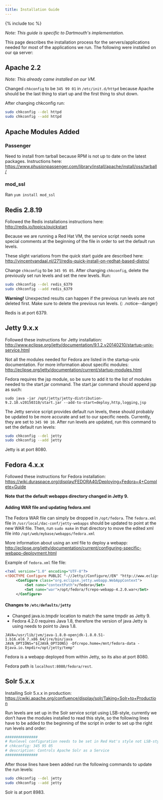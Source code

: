 ```yaml
---
title: Installation Guide
---
```

{% include toc %}

_Note: This guide is specific to Dartmouth's implementation._


This page describes the installation process for the servers/applications needed for most of the applications we run. The following were installed on our qa server:
	
## Apache 2.2
*Note: This already came installed on our VM.*
	
Changed `chkconfig` to be `345 99 01` in `/etc/init.d/httpd` because Apache should be the last thing to start up and the first thing to shut down. 
	
After changing chkconfig run:

``` bash
sudo chkconfig --del httpd
sudo chkconfig --add httpd
```
	
## Apache Modules Added

### Passenger
Need to install from tarball because RPM is not up to date on the latest packages.
Instructions here: 
<https://www.phusionpassenger.com/library/install/apache/install/oss/tarball/>
	
### mod_ssl
Ran `yum install mod_ssl`
	
## Redis 2.8.19
Followed the Redis installations instructions here: <http://redis.io/topics/quickstart>
	
Because we are running a Red Hat VM, the service script needs some special comments at the beginning of the file in order to set the default run levels.
	
These slight variations from the quick start guide are described here:
<http://vincentvandaal.nl/271/redis-quick-install-on-redhat-based-distro/>
	
Change `chkconfig` to be `345 95 05`. After changing `chkconfig`, delete the previously set run levels and set the new levels. Run:

```bash
sudo chkconfig --del redis_6379
sudo chkconfig --add redis_6379
```
**Warning!** Unexpected results can happen if the previous run levels are not deleted first. Make sure to delete the previous run levels.
{: .notice--danger}
	
Redis is at port 6379.
	
## Jetty 9.x.x
Followed these instructions for Jetty installation: 
<http://www.eclipse.org/jetty/documentation/9.1.2.v20140210/startup-unix-service.html>
	
Not all the modules needed for Fedora are listed in the startup-unix documentation. For more information about specific modules: <http://eclipse.org/jetty/documentation/current/startup-modules.html>
	
Fedora requires the jsp module, so be sure to add it to the list of modules needed to the start.jar command. The start.jar command should append jsp as such:
	
`sudo java -jar /opt/jetty/jetty-distribution-9.2.10.v20150310/start.jar --add-to-start=deploy,http,logging,jsp`
	
The Jetty service script provides default run levels, these should probably be updated to be more accurate and set to our specific needs. Currently, they are set to `345 90 10`. After run levels are updated, run this command to set the default run levels:

```bash
sudo chkconfig --del jetty
sudo chkconfig --add jetty
```
Jetty is at port 8080.
	
## Fedora 4.x.x
Followed these instructions for Fedora installation: 
<https://wiki.duraspace.org/display/FEDORA40/Deploying+Fedora+4+Complete+Guide>
	
__Note that the default webapps directory changed in Jetty 9.__
	
#### Adding WAR file and updating fedora.xml
The Fedora WAR file can simply be dropped in `/opt/fedora`. The `fedora.xml` file in `/usr/local/dac-conf/jetty-webapps` should be updated to point at the new WAR file. Then, run `sudo make` in that directory to move the edited xml file into `/opt/web/mybase/webapps/fedora.xml`
	
More information about using an xml file to deploy a webapp:  <http://eclipse.org/jetty/documentation/current/configuring-specific-webapp-deployment.html>
	
	
Example of `fedora.xml` file file:
```xml
<?xml version="1.0" encoding="UTF-8"?>
<!DOCTYPE Configure PUBLIC "-//Jetty//Configure//EN" "http://www.eclipse.org/jetty/configure_9_0.dtd">
	 <Configure class="org.eclipse.jetty.webapp.WebAppContext">
		 <Set name="contextPath">/fedora</Set>
	     <Set name="war">/opt/fedora/fcrepo-webapp-4.2.0.war</Set>
	 </Configure>
```
		 
#### Changes to `/etc/defaults/jetty`
- Changed java.io.tmpdir location to match the same tmpdir as Jetty 9. 
- Fedora 4.2.0 requires Java 1.8, therefore the version of java Jetty is using needs to point to Java 1.8.
```
JAVA=/usr/lib/jvm/java-1.8.0-openjdk-1.8.0.51-1.b16.el6_7.x86_64/jre/bin/java
JAVA_OPTIONS="${JAVA_OPTIONS} -Dfcrepo.home=/mnt/fedora-data -Djava.io.tmpdir=/opt/jetty/temp"
```
		 
Fedora is a webapp deployed from within Jetty, so its also at port 8080.
		 
Fedora path is `localhost:8080/fedora/rest`.
		  
## Solr 5.x.x
Installing Solr 5.x.x in production: <https://cwiki.apache.org/confluence/display/solr/Taking+Solr+to+Production>
		  
Run levels are set up in the Solr service script using LSB-style, currently we don’t have the modules installed to read this style, so the following lines have to be added to the beginning of the script in order to set up the right run levels and order:
		  
```bash
###############
# Runlevel configuration needs to be set in Red Hat's style not LSB-style.
# chkconfig: 345 95 05
# description: Controls Apache Solr as a Service
###############
```
		  
After those lines have been added run the following commands to update the run levels:

```bash
sudo chkconfig --del jetty
sudo chkconfig --add jetty
```

Solr is at port 8983.

